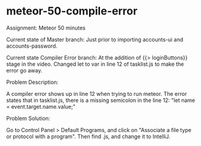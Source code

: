 # meteor-50-compile-error
Assignment: Meteor 50 minutes

Current state of Master branch:
Just prior to importing accounts-ui and accounts-password.

Current state Compiler Error branch:
At the addition of {{> loginButtons}} stage in the video.  Changed let to var in line 12 of tasklist.js to make the error go away.

Problem Description:

A compiler error shows up in line 12 when trying to run meteor.  The error states that in tasklist.js, there is a missing semicolon in the line 12: "let name = event.target.name.value;"

Problem Solution:

Go to Control Panel > Default Programs, and click on "Associate a file type or protocol with a program".
Then find .js, and change it to IntelliJ.
